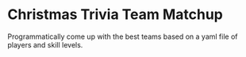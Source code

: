 # Christmas Trivia Team Matchup

Programmatically come up with the best teams based on a yaml file of players and
skill levels.
